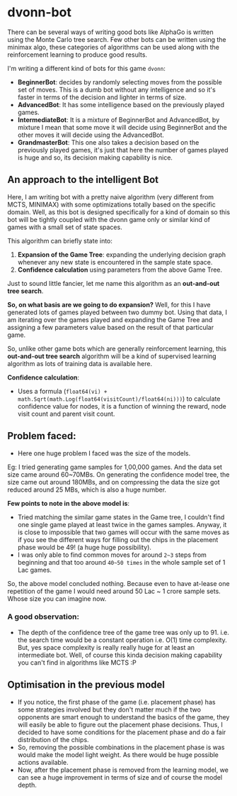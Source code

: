 # dvonn-bot

There can be several ways of writing good bots like AlphaGo is written using the Monte Carlo tree search. Few other
bots can be written using the minimax algo, these categories of algorithms can be used along with the reinforcement learning
to produce good results.

I'm writing a different kind of bots for this game `dvonn`:
- **BeginnerBot**: decides by randomly selecting moves from the possible set of moves. This is a dumb bot without any intelligence and so it's faster in terms of the decision and lighter in terms of size.
- **AdvancedBot**: It has some intelligence based on the previously played games.
- **IntermediateBot**: It is a mixture of BeginnerBot and AdvancedBot, by mixture I mean that some move it will decide using BeginnerBot and the other moves it will decide using the AdvancedBot.
- **GrandmasterBot**: This one also takes a decision based on the previously played games, it's just that here the number of games played is huge and so, its decision making capability is nice.

## An approach to the intelligent Bot

Here, I am writing bot with a pretty naive algorithm (very different from MCTS, MINIMAX) with some optimizations totally based on the specific domain.
Well, as this bot is designed specifically for a kind of domain so this bot will be tightly coupled with the dvonn game only or similar kind of games with a small set of state spaces.

This algorithm can briefly state into:
1) **Expansion of the Game Tree**: expanding the underlying decision graph whenever any new state is encountered in the sample state space.
2) **Confidence calculation** using parameters from the above Game Tree.

Just to sound little fancier, let me name this algorithm as an **out-and-out tree search**.

**So, on what basis are we going to do expansion?**
Well, for this I have generated lots of games played between two dummy bot. Using that data, I am iterating over the games played and expanding the Game Tree and assigning a few parameters value based on the result of that particular game.

So, unlike other game bots which are generally reinforcement learning, this **out-and-out tree search** algorithm will be a kind of supervised learning algorithm as lots of training data is available here.

**Confidence calculation**:
- Uses a formula (`float64(vi) + math.Sqrt(math.Log(float64(visitCount)/float64(ni)))`) to calculate confidence value for nodes, it is a function of winning the reward, node visit count and parent visit count.


## Problem faced:
- Here one huge problem I faced was the size of the models.

Eg: I tried generating game samples for 1,00,000 games. And the data set size came around 60~70MBs. On generating the confidence model tree, the size came out around 180MBs, and on compressing the data the size got reduced around 25 MBs, which is also a huge number.


**Few points to note in the above model is**:
- Tried matching the similar game states in the Game tree, I couldn't find one single game played at least twice in the games samples. Anyway, it is close to impossible that two games will occur with the same moves as if you see the different ways for filling out the chips in the placement phase would be 49! (a huge huge possibility).
- I was only able to find common moves for around `2~3` steps from beginning and that too around `40~50 times` in the whole sample set of 1 Lac games.

So, the above model concluded nothing. Because even to have at-lease one repetition of the game I would need around 50 Lac ~ 1 crore sample sets. Whose size you can imagine now. 

### A good observation:
- The depth of the confidence tree of the game tree was only up to 91. i.e. the search time would be a constant operation i.e. O(1) time complexity. But, yes space complexity is really really huge for at least an intermediate bot. Well, of course this kinda decision making capability you can't find in algorithms like MCTS :P

## Optimisation in the previous model

- If you notice, the first phase of the game (i.e. placement phase) has some strategies involved but they don't matter much if the two opponents are smart enough to understand the basics of the game, they will easily be able to figure out the placement phase decisions. Thus, I decided to have some conditions for the placement phase and do a fair distribution of the chips.
- So, removing the possible combinations in the placement phase is was would make the model light weight. As there would be huge possible actions available.
- Now, after the placement phase is removed from the learning model, we can see a huge improvement in terms of size and of course the model depth.

